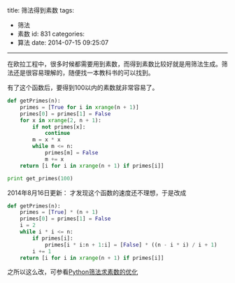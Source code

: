 title: 筛法得到素数
tags:
  - 筛法
  - 素数
id: 831
categories:
  - 算法
date: 2014-07-15 09:25:07
---

在欧拉工程中，很多时候都需要用到素数，而得到素数比较好就是用筛法生成。筛法还是很容易理解的，随便找一本教科书的可以找到。

有了这个函数后，要得到100以内的素数就非常容易了。

``` python
def getPrimes(n):
    primes = [True for i in xrange(n + 1)]
    primes[0] = primes[1] = False
    for x in xrange(2, n + 1):
        if not primes[x]:
            continue
        m = x * x
        while m <= n:
            primes[m] = False
            m += x
    return [i for i in xrange(n + 1) if primes[i]]

print get_primes(100)
```
2014年8月16日更新：
才发现这个函数的速度还不理想，于是改成
``` python
def getPrimes(n):
    primes = [True] * (n + 1)
    primes[0] = primes[1] = False
    i = 2
    while i * i <= n:
        if primes[i]:
            primes[i * i:n + 1:i] = [False] * ((n - i * i) / i + 1)
        i += 1
    return [i for i in xrange(n + 1) if primes[i]]
```
之所以这么改，可参看[Python筛法求素数的优化](http://program.dengshilong.org/2014/08/16/python%E7%AD%9B%E6%B3%95%E6%B1%82%E7%B4%A0%E6%95%B0%E7%9A%84%E4%BC%98%E5%8C%96/)